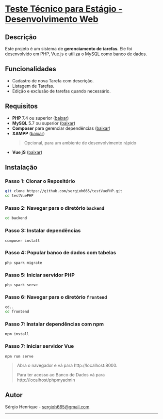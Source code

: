# [Teste Técnico para Estágio - Desenvolvimento Web](https://github.com/sergioh665/testVuePHP/blob/main/Desafio.md)

## Descrição

Este projeto é um sistema de **gerenciamento de tarefas**. Ele foi desenvolvido em PHP, Vue.js e utiliza o MySQL como banco de dados.

## Funcionalidades

- Cadastro de nova Tarefa com descrição.
- Listagem de Tarefas.
- Edição e exclusão de tarefas quando necessário.

## Requisitos

- **PHP** 7.4 ou superior ([baixar](https://www.php.net/downloads.php))
- **MySQL** 5.7 ou superior ([baixar](https://www.mysql.com/downloads/))
- **Composer** para gerenciar dependências ([baixar](https://getcomposer.org/download/))
- **XAMPP** ([baixar](https://www.apachefriends.org/index.html))
  > Opcional, para um ambiente de desenvolvimento rápido
- **Vue jS** ([baixar](https://br.vuejs.org/v2/guide/installation.html))

## Instalação

### Passo 1: Clonar o Repositório

```sh
git clone https://github.com/sergioh665/testVuePHP.git
cd testVuePHP
```

### Passo 2: Navegar para o diretório `backend`
```sh
cd backend
```
### Passo 3: Instalar dependências
```
composer install
```
### Passo 4: Popular banco de dados com tabelas
 ```
php spark migrate
```
### Passo 5: Iniciar servidor PHP
 ```
php spark serve
```
### Passo 6: Navegar para o diretório `frontend`
```sh
cd..
cd frontend
```
### Passo 7: Instalar dependências com npm
  ```
npm install
```
### Passo 7: Iniciar servidor Vue
```
npm run serve
```

> Abra o navegador e vá para http://localhost:8000.
> 
> Para ter acesso ao Banco de Dados vá para http://localhost/phpmyadmin

## Autor

Sérgio Henrique - sergioh665@gmail.com

---